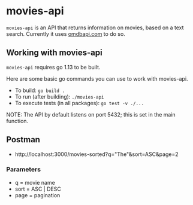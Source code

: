 # movies-api

`movies-api` is an API that returns information on movies, based on a text search. Currently it uses [omdbapi.com](https://omdbapi.com) to do so.

## Working with movies-api

`movies-api` requires go 1.13 to be built.

Here are some basic go commands you can use to work with movies-api.

* To build: `go build .`
* To run (after building): `./movies-api`
* To execute tests (in all packages): `go test -v ./...`

NOTE: The API by default listens on port 5432; this is set in the main function.

## Postman 
* http://localhost:3000/movies-sorted?q="The"&sort=ASC&page=2

### Parameters
* q = movie name
* sort = ASC | DESC
* page = pagination
